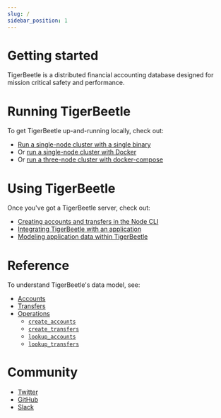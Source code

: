 ```yaml
---
slug: /
sidebar_position: 1
---
```


# Getting started

TigerBeetle is a distributed financial accounting database designed
for mission critical safety and performance.

# Running TigerBeetle

To get TigerBeetle up-and-running locally, check out:

* [Run a single-node cluster with a single binary](./deployment/single-binary.md)
* Or [run a single-node cluster with Docker](./deployment/with-docker.md)
* Or [run a three-node cluster with docker-compose](./deployment/with-docker-compose.md)

# Using TigerBeetle

Once you've got a TigerBeetle server, check out:

* [Creating accounts and transfers in the Node CLI](./usage/node-cli.md)
* [Integrating TigerBeetle with an application](./usage/integration.md)
* [Modeling application data within TigerBeetle](./usage/data-modeling.md)

# Reference

To understand TigerBeetle's data model, see:

* [Accounts](./reference/accounts.md)
* [Transfers](./reference/transfers.md)
* [Operations](./reference/operations/index.md)
  - [`create_accounts`](./reference/operations/create_accounts.md)
  - [`create_transfers`](./reference/operations/create_transfers.md)
  - [`lookup_accounts`](./reference/operations/lookup_accounts.md)
  - [`lookup_transfers`](./reference/operations/lookup_transfers.md)

# Community

- [Twitter](https://twitter.com/tigerbeetledb)
- [GitHub](https://github.com/tigerbeetledb/tigerbeetle)
- [Slack](https://join.slack.com/t/tigerbeetle/shared_invite/zt-1gf3qnvkz-GwkosudMCM3KGbGiSu87RQ)